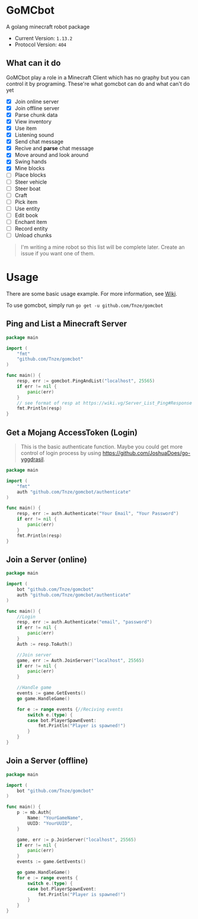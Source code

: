 # GoMCbot
A golang minecraft robot package

- Current Version: `1.13.2`  
- Protocol Version: `404`

## What can it do
GoMCbot play a role in a Minecraft Client which has no graphy but you can control it by programing.
These're what gomcbot can do and what can't do yet
- [x] Join online server
- [x] Join offline server
- [x] Parse chunk data
- [x] View inventory
- [x] Use item
- [x] Listening sound
- [x] Send chat message
- [x] Recive and **parse** chat message
- [x] Move around and look around
- [x] Swing hands
- [x] Mine blocks
- [ ] Place blocks
- [ ] Steer vehicle
- [ ] Steer boat
- [ ] Craft
- [ ] Pick item
- [ ] Use entity
- [ ] Edit book
- [ ] Enchant item
- [ ] Record entity
- [ ] Unload chunks

> I'm writing a mine robot so this list will be complete later. Create an issue if you want one of them.
# Usage
There are some basic usage example. For more information, see [Wiki](https://github.com/Tnze/gomcbot/wiki).

To use gomcbot, simply run `go get -u github.com/Tnze/gomcbot`
## Ping and List a Minecraft Server

```go
package main

import (
	"fmt"
	"github.com/Tnze/gomcbot"
)

func main() {
	resp, err := gomcbot.PingAndList("localhost", 25565)
	if err != nil {
		panic(err)
	}
	// see format of resp at https://wiki.vg/Server_List_Ping#Response
	fmt.Println(resp)
}
```

## Get a Mojang AccessToken (Login)
> This is the basic authenticate function. Maybe you could get more control of login process by using 
https://github.com/JoshuaDoes/go-yggdrasil.
```go
package main

import (
	"fmt"
	auth "github.com/Tnze/gomcbot/authenticate"
)

func main() {
	resp, err := auth.Authenticate("Your Email", "Your Password")
	if err != nil {
		panic(err)
	}
	fmt.Println(resp)
}
```

## Join a Server (online)
```go
package main

import (
	bot "github.com/Tnze/gomcbot"
	auth "github.com/Tnze/gomcbot/authenticate"
)

func main() {
	//Login
	resp, err := auth.Authenticate("email", "password")
	if err != nil {
		panic(err)
	}
	Auth := resp.ToAuth()

	//Join server
	game, err := Auth.JoinServer("localhost", 25565)
	if err != nil {
		panic(err)
	}

	//Handle game
	events := game.GetEvents()
	go game.HandleGame()

	for e := range events {//Reciving events
		switch e.(type) {
		case bot.PlayerSpawnEvent:
			fmt.Println("Player is spawned!")
		}
	}
}

```

## Join a Server (offline)
```go
package main

import (
	bot "github.com/Tnze/gomcbot"
)

func main() {
	p := mb.Auth{
		Name: "YourGameName",
		UUID: "YourUUID",
	}

	game, err := p.JoinServer("localhost", 25565)
	if err != nil {
		panic(err)
	}
	events := game.GetEvents()

	go game.HandleGame()
	for e := range events {
		switch e.(type) {
		case bot.PlayerSpawnEvent:
			fmt.Println("Player is spawned!")
		}
	}
}
```
